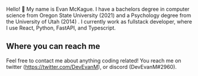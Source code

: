 Hello! 👋 My name is Evan McKague. I have a bachelors degree in computer science from Oregon State University (2021) and a Psychology degree from the University of Utah (2014) . I currently work as fullstack developer, where I use React, Python, FastAPI, and Typescript.  

## Where you can reach me
Feel free to contact me about anything coding related! You reach me on twitter (https://twitter.com/DevEvanM), or discord (DevEvanM#2960). 


<!---
EMcKague/EMcKague is a ✨ special ✨ repository because its `README.md` (this file) appears on your GitHub profile.
You can click the Preview link to take a look at your changes.
--->
